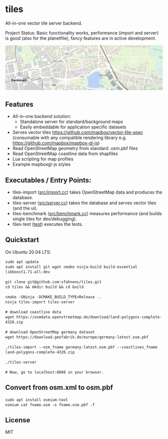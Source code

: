 # tiles

All-in-one vector tile server backend.

Project Status: Basic functionality works, performance (import and server) is good (also for the planetfile), fancy features are in active development.

![Style Example](https://raw.githubusercontent.com/sfahnens/tiles/screenshot/screenshot.png)

## Features

* All-in-one backend solution:
  * Standalone server for standard/background maps
  * Easily embeddable for application specific datasets
* Serves vector tiles https://github.com/mapbox/vector-tile-spec (consumable with any compatible rendering library e.g. https://github.com/mapbox/mapbox-gl-js)
* Read OpenStreetMap geometry from standard .osm.pbf files
* Read OpenStreetMap coastline data from shapfiles
* Lua scripting for map profiles
* Example mapboxgl-js styles

## Executables / Entry Points:
* tiles-import ([src/import.cc](src/import.cc)) takes OpenStreetMap data and produces the database.
* tiles-server ([src/server.cc](src/server.cc)) takes the database and serves vector tiles (and the ui).
* tiles-benchmark ([src/benchmark.cc](src/benchmark.cc)) measures performance (and builds single tiles for dev/debugging).
* tiles-test ([test](test)) executes the tests.

## Quickstart

On Ubuntu 20.04 LTS:

```
sudo apt update
sudo apt install git wget cmake ninja-build build-essential libboost1.71-all-dev

git clone git@github.com:sfahnens/tiles.git
cd tiles && mkdir build && cd build

cmake -GNinja -DCMAKE_BUILD_TYPE=Release ..
ninja tiles-import tiles-server

# download coastline data
wget https://osmdata.openstreetmap.de/download/land-polygons-complete-4326.zip

# download OpenStreetMap germany dataset
wget https://download.geofabrik.de/europe/germany-latest.osm.pbf

./tiles-import --osm_fname germany-latest.osm.pbf --coastlines_fname land-polygons-complete-4326.zip

./tiles-server

# Now, go to localhost:8888 in your browser.
```

## Convert from osm.xml to osm.pbf
```
sudo apt install osmium-tool
osmium cat fname.osm -o fname.osm.pbf -f
```

## License

MIT
